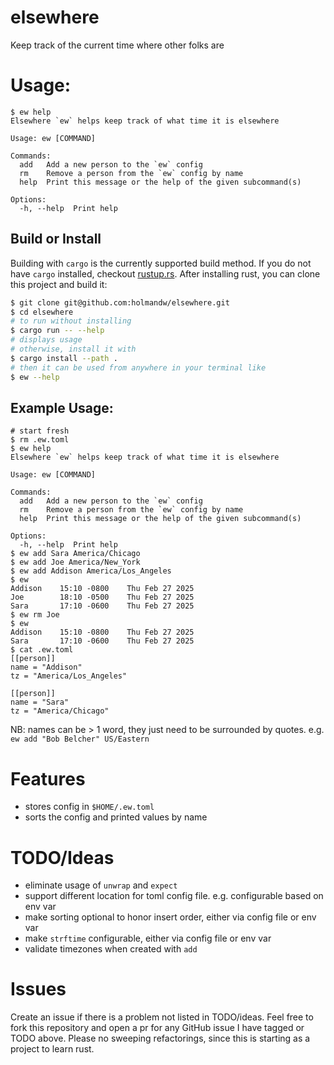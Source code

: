 # elsewhere

Keep track of the current time where other folks are


# Usage: 

```
$ ew help
Elsewhere `ew` helps keep track of what time it is elsewhere

Usage: ew [COMMAND]

Commands:
  add   Add a new person to the `ew` config
  rm    Remove a person from the `ew` config by name
  help  Print this message or the help of the given subcommand(s)

Options:
  -h, --help  Print help
```


## Build or Install

Building with `cargo` is the currently supported build method. If you do not have `cargo` installed,
checkout [rustup.rs](https://rustup.rs/). After installing rust, you can clone this project and build it:

```bash
$ git clone git@github.com:holmandw/elsewhere.git
$ cd elsewhere
# to run without installing
$ cargo run -- --help
# displays usage
# otherwise, install it with
$ cargo install --path .
# then it can be used from anywhere in your terminal like
$ ew --help
```


## Example Usage:

```
# start fresh
$ rm .ew.toml
$ ew help
Elsewhere `ew` helps keep track of what time it is elsewhere

Usage: ew [COMMAND]

Commands:
  add   Add a new person to the `ew` config
  rm    Remove a person from the `ew` config by name
  help  Print this message or the help of the given subcommand(s)

Options:
  -h, --help  Print help
$ ew add Sara America/Chicago
$ ew add Joe America/New_York
$ ew add Addison America/Los_Angeles
$ ew
Addison    15:10 -0800    Thu Feb 27 2025
Joe        18:10 -0500    Thu Feb 27 2025
Sara       17:10 -0600    Thu Feb 27 2025
$ ew rm Joe
$ ew
Addison    15:10 -0800    Thu Feb 27 2025
Sara       17:10 -0600    Thu Feb 27 2025
$ cat .ew.toml
[[person]]
name = "Addison"
tz = "America/Los_Angeles"

[[person]]
name = "Sara"
tz = "America/Chicago"
```

NB: names can be > 1 word, they just need to be surrounded by quotes.
e.g. `ew add "Bob Belcher" US/Eastern`


# Features

* stores config in `$HOME/.ew.toml`
* sorts the config and printed values by name


# TODO/Ideas

* eliminate usage of `unwrap` and `expect`
* support different location for toml config file. e.g. configurable based on env var
* make sorting optional to honor insert order, either via config file or env var
* make `strftime` configurable, either via config file or env var
* validate timezones when created with `add`


# Issues

Create an issue if there is a problem not listed in TODO/ideas.
Feel free to fork this repository and open a pr for any GitHub issue
I have tagged or TODO above. Please no sweeping refactorings, since
this is starting as a project to learn rust.
